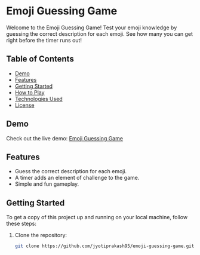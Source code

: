# Emoji Guessing Game

Welcome to the Emoji Guessing Game! Test your emoji knowledge by guessing the correct description for each emoji. See how many you can get right before the timer runs out!

## Table of Contents
- [Demo](#demo)
- [Features](#features)
- [Getting Started](#getting-started)
- [How to Play](#how-to-play)
- [Technologies Used](#technologies-used)
- [License](#license)

## Demo

Check out the live demo: [Emoji Guessing Game](https://jyotiprakash95.github.io/emoji-guessing-game/)

## Features

- Guess the correct description for each emoji.
- A timer adds an element of challenge to the game.
- Simple and fun gameplay.

## Getting Started

To get a copy of this project up and running on your local machine, follow these steps:

1. Clone the repository:

   ```bash
   git clone https://github.com/jyotiprakash95/emoji-guessing-game.git
